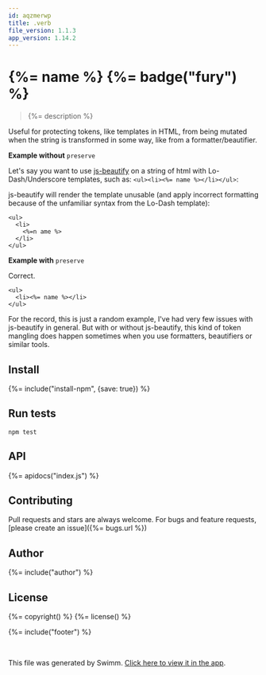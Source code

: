 ```yaml
---
id: aqzmerwp
title: .verb
file_version: 1.1.3
app_version: 1.14.2
---
```


# {%= name %} {%= badge("fury") %}

> {%= description %}

Useful for protecting tokens, like templates in HTML, from being mutated when the string is transformed in some way, like from a formatter/beautifier.

**Example without** `preserve`

Let's say you want to use [js-beautify](https://github.com/beautify-web/js-beautify) on a string of html with Lo-Dash/Underscore templates, such as: `<ul><li><%= name %></li></ul>`:

js-beautify will render the template unusable (and apply incorrect formatting because of the unfamiliar syntax from the Lo-Dash template):

```
<ul>
  <li>
    <%=n ame %>
  </li>
</ul>
```

**Example with** `preserve`

Correct.

```
<ul>
  <li><%= name %></li>
</ul>
```

For the record, this is just a random example, I've had very few issues with js-beautify in general. But with or without js-beautify, this kind of token mangling does happen sometimes when you use formatters, beautifiers or similar tools.

## Install

{%= include("install-npm", {save: true}) %}

## Run tests

```
npm test
```

## API

{%= apidocs("index.js") %}

## Contributing

Pull requests and stars are always welcome. For bugs and feature requests, \[please create an issue\]({%= bugs.url %})

## Author

{%= include("author") %}

## License

{%= copyright() %} {%= license() %}

{%= include("footer") %}

<br/>

This file was generated by Swimm. [Click here to view it in the app](https://app.swimm.io/repos/Z2l0aHViJTNBJTNBYmxvZyUzQSUzQXdlbmZlbmd3YW5n/docs/aqzmerwp).
